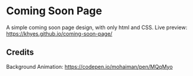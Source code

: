 # Coming Soon Page
A simple coming soon page design, with only html and CSS.
Live preview: https://khyes.github.io/coming-soon-page/
## Credits
Background Animation: https://codepen.io/mohaiman/pen/MQqMyo
